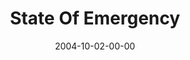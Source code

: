 ---
layout: message
category: message
series: "United States Of Addiction"
title: "State Of Emergency"
date: 2004-10-02-00-00
message_id: 151
---
